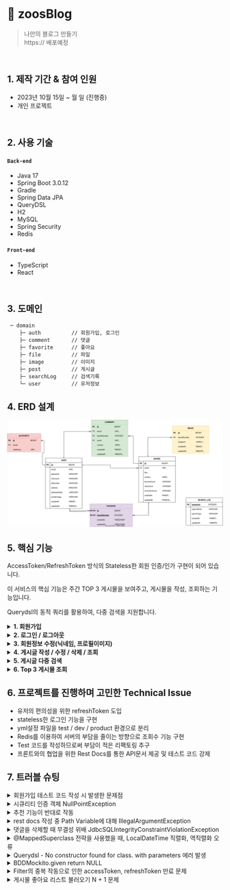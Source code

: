 # :pushpin: zoosBlog

> 나만의 블로그 만들기  
> https:// 배포예정

</br>

## 1. 제작 기간 & 참여 인원

- 2023년 10월 15일 ~ 월 일 (진행중)
- 개인 프로젝트

</br>

## 2. 사용 기술

#### `Back-end`

- Java 17
- Spring Boot 3.0.12
- Gradle
- Spring Data JPA
- QueryDSL
- H2
- MySQL
- Spring Security
- Redis

#### `Front-end`

- TypeScript
- React

</br>

## 3. 도메인

```
 ─ domain
    ├─ auth          // 회원가입, 로그인
    ├─ comment       // 댓글
    ├─ favorite      // 좋아요
    ├─ file          // 파일
    ├─ image         // 이미지
    ├─ post          // 게시글
    ├─ searchLog     // 검색기록
    └─ user          // 유저정보
```

## 4. ERD 설계

![](./ZoosBlog.drawio.svg)

## 5. 핵심 기능

AccessToken/RefreshToken 방식의 Stateless한 회원 인증/인가 구현이 되어 있습니다.

이 서비스의 핵심 기능은 주간 TOP 3 게시물을 보여주고, 게시물을 작성, 조회하는 기능입니다.

Querydsl의 동적 쿼리를 활용하여, 다중 검색을 지원합니다.

<details>
<summary><b>1. 회원가입</b></summary>
<div markdown="1">

![](./image/signup.png)

- 중복 체크를 분리한 구조

```java
  private void checkIsDuplicationTelNumber(String telNumber) {
    if (userRepository.existsByTelNumber(telNumber)) {
      throw new BusinessException(telNumber, "telNumber", USER_LOGIN_TEL_NUMBER_DUPLICATE);
    }
  }
```

- 예외처리를 하였습니다.
</div>
</details>
<details>
<summary><b>2. 로그인 / 로그아웃</b></summary>
<div markdown="2">

![](./image/signIn.png)

- 로그인에 성공하면 쿠키를 통해 accessToken과 refreshToken을 발급해줍니다.

```java
public void setNewCookieInResponse(String userId, List<Authority> roles, String userAgent, HttpServletResponse response) {
  String newRefreshToken = jwtProvider.createAccessToken(REFRESH_TOKEN, userId, roles);
  setTokenInCookie(response, newRefreshToken, (int) REFRESH_TOKEN.getExpiredMillis() / 1000,
      REFRESH_TOKEN.getTokenName());
  String newAccessToken = jwtProvider.createAccessToken(ACCESS_TOKEN, userId, roles);
  setTokenInCookie(response, newAccessToken, (int) REFRESH_TOKEN.getExpiredMillis() / 1000,
      ACCESS_TOKEN.getTokenName());
  redisUtil.setDataExpire(JwtProvider.getRefreshTokenKeyForRedis(userId, userAgent), newRefreshToken, REFRESH_TOKEN.getExpiredMillis());
}
```

- 유의한 점은 accessToken(jwt)의 만료시간과, accessToken(cookie)의 만료시간을 다르게 하는 점입니다.
- 쿠키 만료시간을 accessToken(jwt)와 동일하게 맞춘다면, 브라우저에서 accessToken이 만료되어 재발급을 할 수 없게 됩니다.

![](./image/filter.png)

```java
  @Override
  protected void doFilterInternal(HttpServletRequest request, HttpServletResponse response,
      FilterChain filterChain) throws ServletException, IOException {
    final var accessTokenDto = jwtTokenProvider.tryCheckTokenValid(request, ACCESS_TOKEN);
    final var refreshTokenDto = jwtTokenProvider.tryCheckTokenValid(request, REFRESH_TOKEN);

    List<JwtTokenCondition> jwtTokenConditions = jwtTokenConditionFactory.createJwtTokenConditions();
    jwtTokenConditions.stream()
        .filter(jwtTokenCondition -> jwtTokenCondition.isSatisfiedBy(accessTokenDto, refreshTokenDto, request))
        .findFirst()
        .ifPresentOrElse(jwtTokenCondition -> jwtTokenCondition.setJwtToken(accessTokenDto, refreshTokenDto, request, response),
            () -> authCookieService.setCookieExpired(response));

    filterChain.doFilter(request, response);
  }
```

- accessToken과 refreshToken을 활용하여 사용자의 로그인을 유지시킵니다.
- refreshToken을 재발급할 때, 3가지를 만족해야 합니다. (AccessTokenReissueCondition 코드 일부)

```java
  @Override
  public boolean isSatisfiedBy(TokenValidationResultDto accessTokenDto,
      TokenValidationResultDto refreshTokenDto,
      HttpServletRequest httpRequest) {
    return isTokenExpired(accessTokenDto) &&
        isTokenValid(refreshTokenDto) &&
        isTokenInRedis(refreshTokenDto, httpRequest.getHeader(USER_AGENT));
  }
```

1. accessToken이 만료되었는지
2. refreshToken이 유효한지
3. redis에 저장된 refreshToken과 client에서 보낸 refreshToken이 일치하는지
</div>
</details>
<details>
<summary><b>3. 회원정보 수정(닉네임, 프로필이미지)</b></summary>
<div markdown="3">

![](./image/modifynickname.png)

</div>
</details>
<details>
<summary><b>4. 게시글 작성 / 수정 / 삭제 / 조회</b></summary>
<div markdown="4">

- 다른 게시글 구현과 비슷하나, 다르게 구현한 점에 대해 설명하고자 합니다.
- 게시글을 조회할 때(상세 보기) 조회수가 증가하는 부분을 Redis를 활용하여 구현하였습니다.

#### 조회수 기능

![](./image/viewcnt.png)

- 조회수를 반영할 때 Redis에 캐싱하여 서버에 부하를 주는 단순 INSERT 작업을 줄였습니다.
- 3분 뒤에 Redis에 담긴 조회수 증가가 반영이 되며, Redis 캐시는 초기화됩니다.
- 이 방법을 선택한 이유는 서버의 부하도 있었지만, 조회수라는 기능이 바로 반영이 되지 않는다고 사용자에게 큰 불편을 야기할 수 있는 요소가 없었기 때문입니다. 


#### 게시글 페이징 기능

```java
  @Override
  public Page<PostSearchResponseDto> searchPosts(PostSearchCondition condition, Pageable pageable) {
    List<PostSearchResponseDto> content = queryFactory
        .select(constructor(PostSearchResponseDto.class,
            user.profileImage, user.nickname,
            post.createdAt, post.title,
            post.content, post.viewCount,
            post.favoriteCount, post.commentCount,
            ExpressionUtils.as(
                JPAExpressions
                    .select(image.imageUrl)
                    .from(image)
                    .where(image.titleImageYn.isTrue()
                        .and(image.post.id.eq(post.id))
                    ), "boardTitleImage"
            )
        ))
        .from(post)
        .join(post.user, user)
        .leftJoin(post).on(post.id.eq(comment.post.id))
        .where(
            titleLike(condition.getTitle()),
            contentLike(condition.getContent()),
            commentContentLike(condition.getCommentCont()),
            titleAndContentLike(condition.getTitleOrContent()),
            nicknameLike(condition.getNickname())
        )
        .offset(pageable.getOffset())
        .limit(pageable.getPageSize())
        .orderBy(
            post.createdAt.desc()
        )
        .fetch();

    JPAQuery<Long> countQuery = queryFactory
        .select(post.count())
        .from(post)
        .leftJoin(post).on(post.id.eq(comment.post.id))
        .where(
            titleLike(condition.getTitle()),
            contentLike(condition.getContent()),
            commentContentLike(condition.getCommentCont()),
            titleAndContentLike(condition.getTitleOrContent()),
            nicknameLike(condition.getNickname())
        );
    return PageableExecutionUtils.getPage(content, pageable, countQuery::fetchOne);
  }
```

- count 쿼리를 따로 날려주면서 최적화를 진행했습니다. 
- 이미지에 대한 서브 쿼리를 진행할 필요도 없고. 게시글의 개수만 세는 것으로 해서 쿼리를 작성하였습니다.

- PageableExecutionUtils의 getPage를 사용해서 한 페이지에 100개의 게시물을 볼 수 있다고 했을 때, 총 게시물이 80개면 count 쿼리가 수행되지 않아도 위의 페이징을 해주는 쿼리가 수행되면 그 값이 totalCount가 되는 것이기 때문에 쿼리가 2개 나갈걸 1개 나가는 것으로 최적화가 됩니다.
- 한 페이지에 5개씩 게시물을 볼 수 있고, 마지막 페이지인 경우 count쿼리를 안 날려도 5페이지(마지막)이라면 5 * 5 = 25 + 페이징된 게시물 개수 = totalCount가 됩니다.
</div>
</details>
<details>
<summary><b>5. 게시글 다중 검색</b></summary>
<div markdown="5">

#### 게시글 검색 기능

![](./flow.png)

- Querydsl이라는 라이브러리를 통해 자바 코드로 동적 쿼리를 구현하였습니다.

```java
.where(
        titleLike(condition.getTitle()),
        contentLike(condition.getContent()),
        commentContentLike(condition.getCommentCont()),
        titleAndContentLike(condition.getTitleOrContent()),
        nicknameLike(condition.getNickname())
    )

  private BooleanExpression titleLike(String title) {
    return hasText(title) ? post.title.like(likeQuery(title)) : null;
  }

  private BooleanExpression contentLike(String content) {
    return hasText(content) ? post.content.like(likeQuery(content)) : null;
  }
```
</div>
</details>
<details>
<summary><b>6. Top 3 게시물 조회</b></summary>
<div markdown="6">

- Querydsl을 활용하여, 여러 지표를 토대로 Top3 게시물을 조회하는 쿼리를 자바 코드로 구현하였습니다.

```java
  @Override
  public List<PostRankItem> getTop3Posts(LocalDateTime startDate, LocalDateTime endDate) {
    return queryFactory
        .select(
            constructor(PostRankItem.class,
                post.id, post.title,
                post.content, image.imageUrl.as("boardTitleImage"),
                post.favoriteCount, post.commentCount,
                post.viewCount, post.user.nickname.as("writerNickname"),
                post.createdAt.as("writerCreatedAt"),
                post.user.profileImage.as("writerProfileImage")
            )
        )
        .from(post)
        .join(post.user, user)
        .leftJoin(image)
        .on(
            image.post.id.eq(post.id)
                .and(image.titleImageYn.isTrue())
        )
        .where(post.createdAt.between(startDate, endDate))
        .limit(3)
        .orderBy(
            post.favoriteCount.desc(),
            post.commentCount.desc(),
            post.viewCount.desc(),
            post.createdAt.desc()
        )
        .fetch();
  }
```

</div>
</details>

## 6. 프로젝트를 진행하며 고민한 Technical Issue

- 유저의 편의성을 위한 refreshToken 도입
- stateless한 로그인 기능을 구현
- yml설정 파일을 test / dev / product 환경으로 분리
- Redis를 이용하여 서버의 부담을 줄이는 방향으로 조회수 기능 구현
- Test 코드를 작성하므로써 부담이 적은 리팩토링 추구
- 프론트와의 협업을 위한 Rest Docs를 통한 API문서 제공 및 테스트 코드 강제

## 7. 트러블 슈팅

<details>
<summary>회원가입 테스트 코드 작성 시 발생한 문제점</summary>
<div markdown="1">

- presentation Layer를 테스트할 때 [WebMvcTest] 로 필요한 빈들만 주입하여 테스트 하던 도중 403, 401 예외 발생
- 403 인가 - csrf() 설정 추가로 해결
- 401 인증 - Spring Security 설정은 WebMvcTest가 주입해주지 않음
- 블로그 정리 : https://url.kr/gbw8vl
</div>
</details>
<details>
<summary>시큐리티 인증 객체 NullPointException</summary>
<div markdown="2">

- 게시글 등록 기능을 테스트하려고 할 때 [WebMvcTest]로 필요한 빈들만 주입 받고 테스트 코드 작성 중

```java
@PostMapping("")
public ResponseEntity<Void> createBoard(
    @RequestBody @Valid PostCreateRequestDto requestDto,
    @AuthenticationPrincipal CustomUserDetails userDetails
) {
  boardService.create(requestDto, userDetails.getUsername());
  return ResponseEntity.ok().build();
}
```

- AuthenticationPrincipal CustomUserDetails userDetails이 NULL값 발생
- 커스텀 어노테이션을 만들어 해결
- 블로그 정리 : https://zrr.kr/UOTP
- PR : https://github.com/beginner0107/spring-react-blog/pull/64

</div>
</details>
<details>
<summary>추천 기능이 반대로 작동</summary>
<div markdown="3">

- 게시글 추천 기능에 대해 테스트 코드를 작성하는 도중에 추천기능이 제대로 작동하지 않는 것을 확인
- 코드에 대한 실수를 발견해 수정
- PR : https://github.com/beginner0107/spring-react-blog/pull/66

</div>
</details>
<details>
<summary>rest docs 작성 중 Path Variable에 대해 IllegalArgumentException</summary>
<div markdown="4">

- MockMvcRequestBuilders -> RestDocumentationRequestBuilders 변경
- 블로그 정리 : https://zrr.kr/UsrG
</div>
</details>
<details>
<summary>댓글을 삭제할 때 무결성 위배 JdbcSQLIntegrityConstraintViolationException</summary>
<div markdown="5">

- Cascade 옵션 제거
- 블로그 정리 : https://zrr.kr/Bt5V
</div>
</details>
<details>
<summary>@MappedSuperclass 전략을 사용했을 때, LocalDateTime 직렬화, 역직렬화 오류</summary>
<div markdown="6">

- JavaTimeModule은 Java8에 도입된 새로운 날짜, 시간 API를 Jackson 라이브러리에서 적절하게 처리할 수 있게 해주는 모듈
- 기본적인 Jackson 라이브러리는 Java 8의 날짜, 시간 타입을 인식하지 못하기 때문에 발생
- Jackson 라이브러리를 추가적으로 받아 해결하는 방식을 채택
- 블로그 정리 : https://zrr.kr/sxJi
</div>
</details>
<details>
<summary>Querydsl - No constructor found for class. with parameters 에러 발생</summary>
<div markdown="7">

- querydsl으로 DTO 생성자 방식 프로젝션을 사용할 때 이런 문제점 발생

```java
Integer count; // 타입이 일치하지 않음 No constructor found for class
Long count; // 타입 일치
```

- querydsl에서 객체에 .count() 하면 Long 타입으로 반환되는 것을 알게 되어 이를 적용
- PR : https://github.com/beginner0107/spring-react-blog/pull/96
</div>
</details>
<details>
<summary>BDDMockito.given return NULL</summary>
<div markdown="8">
- given 절에 특정 객체를 지정했을 때, 작성한 요청객체와 Mocking된 객체가 다르기 때문에 생긴 문제
- any(요청객체.class) 방식으로 해결

```java
given(searchLogService.getPopularSearchWords(any(SearchType.class))) // <- 구체적인 인스턴스 생성해서 설정해주지 않기
        .willReturn(response);
```

- PR : https://github.com/beginner0107/spring-react-blog/pull/96
</div>
</details>
<details>
<summary>Filter의 중복 작동으로 인한 accessToken, refreshToken 만료 문제</summary>
<div markdown="9">

- accessToken이 만료되었을 때, refreshToken이 있으면 재발급을 해줄 수 있어야 함
- 문제점은 accessToken이 만료되었을 때 재발급되는게 아니라, 아예 cookie를 초기화 시키는 문제 발생
- 해결책으로는 GenericFilterBean을 OncePerRequestFilter로 변경하여 요청 당 한번만 실행되는 것을 보장

- PR : https://github.com/beginner0107/spring-react-blog/pull/111
</div>
</details>
<details>
<summary>게시물 좋아요 리스트 불러오기 N + 1 문제</summary>
<div markdown="10">

- 좋아요 목록을 보여줄 때 유저의 닉네임과 프로필 이미지를 가져와야 하는 부분에서 문제 발생
- LAZY 로딩 전략을 선택했을 때, USER 테이블과 조인해서 가져오지 않으므로 N + 1문제 발생
- 게시글에 추천한 유저가 100명이라면 1 + 100 의 쿼리 발생
- DTO Projection으로 해결
```java
  @Query("SELECT new com.zoo.boardback.domain.favorite.dto.query.FavoriteQueryDto(u.email, u.nickname, u.profileImage) " +
      "FROM FAVORITE F " +
      "JOIN F.FAVORITEFK.USER U " +
      "WHERE F.FAVORITEPK.BOARD= :board")
  List<FavoriteQueryDto> findRecommendersByBoard(@Param("board") Board board);
```

- PR : https://github.com/beginner0107/spring-react-blog/pull/61
</div>
</details>
</br>
